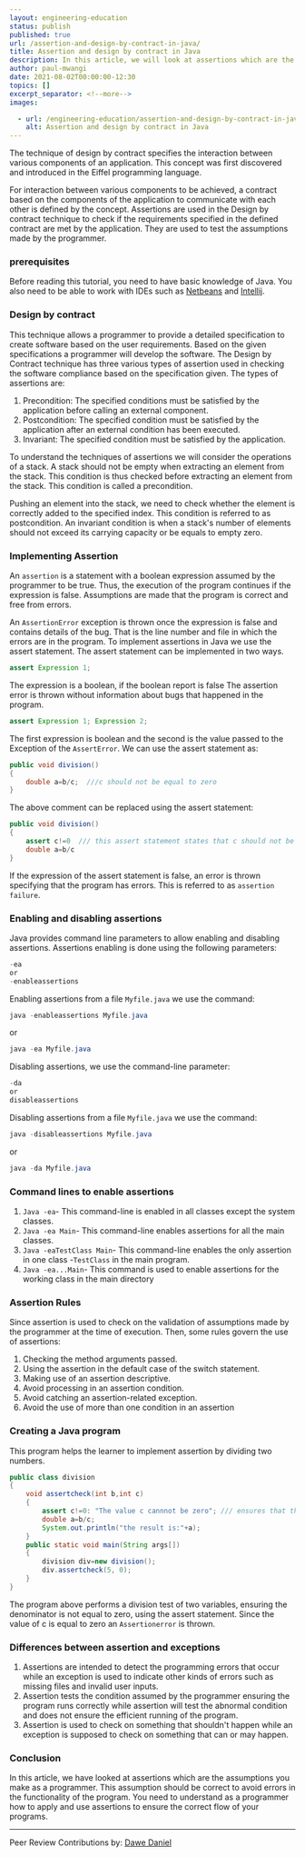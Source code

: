 ```yaml
---
layout: engineering-education
status: publish
published: true
url: /assertion-and-design-by-contract-in-java/
title: Assertion and design by contract in Java
description: In this article, we will look at assertions which are the assumptions you make as a programer. This assumption should be correct to avoid errors in the functionality of the program. 
author: paul-mwangi
date: 2021-08-02T00:00:00-12:30
topics: []
excerpt_separator: <!--more-->
images:

  - url: /engineering-education/assertion-and-design-by-contract-in-java/hero.jpg
    alt: Assertion and design by contract in Java
---
```

The technique of design by contract specifies the interaction between various components of an application. This concept was first discovered and introduced in the Eiffel programming language. 
 <!--more-->
For interaction between various components to be achieved, a contract based on the components of the application to communicate with each other is defined by the concept. Assertions are used in the Design by contract technique to check if the requirements specified in the defined contract are met by the application. They are used to test the assumptions made by the programmer.

### prerequisites
Before reading this tutorial, you need to have basic knowledge of Java. You also need to be able to work with IDEs such as [Netbeans](https://netbeans.apache.org/download/index.html) and [Intellij](https://www.jetbrains.com/idea/download/download-thanks.html). 

### Design by contract
This technique allows a programmer to provide a detailed specification to create software based on the user requirements. Based on the given specifications a programmer will develop the software. The Design by Contract technique has three various types of assertion used in checking the software compliance based on the specification given.
The types of assertions are:
1. Precondition: The specified conditions must be satisfied by the application before calling an external component.
2. Postcondition: The specified condition must be satisfied by the application after an external condition has been executed.
3. Invariant: The specified condition must be satisfied by the application.

To understand the techniques of assertions we will consider the operations of a stack. A stack should not be empty when extracting an element from the stack. This condition is thus checked before extracting an element from the stack. This condition is called a precondition.

Pushing an element into the stack, we need to check whether the element is correctly added to the specified index. This condition is referred to as postcondition. An invariant condition is when a stack's number of elements should not exceed its carrying capacity or be equals to empty zero.

### Implementing Assertion
An `assertion` is a statement with a boolean expression assumed by the programmer to be true. Thus, the  execution of the program continues if the expression is false. Assumptions are made that the program is correct and free from errors.

An `AssertionError` exception is thrown once the expression is false and contains details of the bug. That is the line number and file in which the errors are in the program. To implement assertions in Java we use the assert statement. The assert statement can be implemented in two ways.

```Java
assert Expression 1;
```
The expression is a boolean, if the boolean report is false The assertion error is thrown without information about bugs that happened in the program.

```Java
assert Expression 1; Expression 2;
```

The first expression is boolean and the second is the value passed to the Exception of the `AssertError`. We can use the assert statement as:

```Java
public void division()
{
    double a=b/c;  ///c should not be equal to zero
}
``` 

The above comment can be replaced using the assert statement:
```Java
public void division()
{
    assert c!=0  /// this assert statement states that c should not be equal to zero
    double a=b/c
}
```

If the expression of the assert statement is false, an error is thrown specifying that the program has errors. This is referred to as `assertion failure`.

### Enabling and disabling assertions
Java provides command line parameters to allow enabling and disabling assertions. Assertions enabling is done using the following parameters:

```Java
-ea
or 
-enableassertions
``` 

Enabling assertions from a file `Myfile.java` we use the command:

```Java
java -enableassertions Myfile.java
```
or

```Java
java -ea Myfile.java
```
Disabling assertions, we use the command-line parameter:

```Java
-da
or
disableassertions
```
Disabling assertions from a file `Myfile.java` we use the command:

```Java
java -disableassertions Myfile.java
```

or

```Java
java -da Myfile.java
```

### Command lines to enable assertions
1. `Java -ea`- This command-line is enabled in all classes except the system classes.
2. `Java -ea Main`- This command-line enables assertions for all the main classes.
3. `Java -eaTestClass Main`- This command-line enables the only assertion in one class -`TestClass` in the main program.
4. `Java -ea...Main`- This command is used to enable assertions for the working class in the main directory

### Assertion Rules
Since assertion is used to check on the validation of assumptions made by the programmer at the time of execution. Then, some rules govern the use of assertions:
1. Checking the method arguments passed.
2. Using the assertion in the default case of the switch statement.
3. Making use of an assertion descriptive.
4. Avoid processing in an assertion condition.
5. Avoid catching an assertion-related exception.
6. Avoid the use of more than one condition in an assertion

### Creating a Java program
This program helps the learner to implement assertion by dividing two numbers.

```Java 
public class division
{
    void assertcheck(int b,int c)
    {
        assert c!=0: "The value c cannnot be zero"; /// ensures that thevalue of c should not be zero
        double a=b/c;
        System.out.println("the result is:"+a);
    }
    public static void main(String args[])
    {
        division div=new division();
        div.assertcheck(5, 0);
    }
}
```

The program above performs a division test of two variables, ensuring the denominator is not equal to zero, using the assert statement.
Since the value of c is equal to zero an `Assertionerror` is thrown.

### Differences between assertion and exceptions
1. Assertions are intended to detect the programming errors that occur while an exception is used to indicate other kinds of errors such as missing files and invalid user inputs.
2. Assertion tests the condition assumed by the programmer ensuring the program runs correctly while assertion will test the abnormal condition and does not ensure the efficient running of the program.
3. Assertion is used to check on something that shouldn't happen while an exception is supposed to check on something that can or may happen.

### Conclusion 
In this article, we have looked at assertions which are the assumptions you make as a programmer. This assumption should be correct to avoid errors in the functionality of the program. You need to understand as a programmer how to apply and use assertions to ensure the correct flow of your programs.

---
Peer Review Contributions by: [Dawe Daniel](/engineering-education/authors/dawe-daniel/)